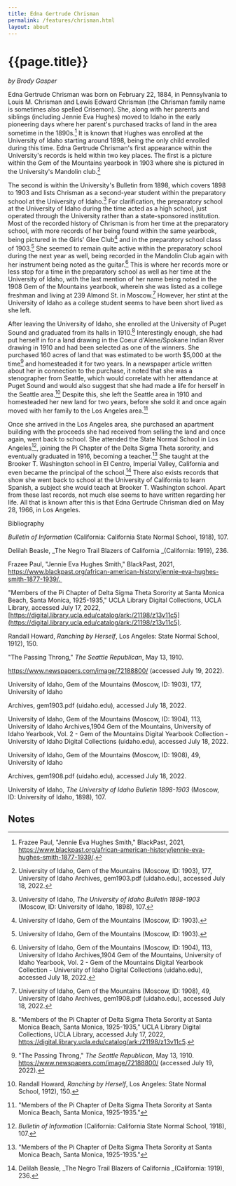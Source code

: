 ```yaml
---
title: Edna Gertrude Chrisman
permalink: /features/chrisman.html
layout: about
---
```


# {{page.title}}

*by Brody Gasper*
	
Edna Gertrude Chrisman was born on February 22, 1884, in Pennsylvania to Louis M. Chrisman and Lewis Edward Chrisman (the Chrisman family name is sometimes also spelled Crisemon). She, along with her parents and siblings (including Jennie Eva Hughes) moved to Idaho in the early pioneering days where her parent's purchased tracks of land in the area sometime in the 1890s.[^1]  It is known that Hughes was enrolled at the University of Idaho starting around 1898, being the only child enrolled during this time. Edna Gertrude Chrisman's first appearance within the University's records is held within two key places.  The first is a picture within the Gem of the Mountains yearbook in 1903 where she is pictured in the University's Mandolin club.[^2] 

The second is within the University's Bulletin from 1898, which covers 1898 to 1903 and lists Chrisman as a second-year student within the preparatory school at the University of Idaho.[^3] For clarification, the preparatory school at the University of Idaho during the time acted as a high school, just operated through the University rather than a state-sponsored institution.  Most of the recorded history of Chrisman is from her time at the preparatory school, with more records of her being found within the same yearbook, being pictured in the Girls' Glee Club[^4] and in the preparatory school class of 1903.[^5] She seemed to remain quite active within the preparatory school during the next year as well, being recorded in the Mandolin Club again with her instrument being noted as the guitar.[^6]  This is where her records more or less stop for a time in the preparatory school as well as her time at the University of Idaho, with the last mention of her name being noted in the 1908 Gem of the Mountains yearbook, wherein she was listed as a college freshman and living at 239 Almond St. in Moscow.[^7]  However, her stint at the University of Idaho as a college student seems to have been short lived as she left.  

After leaving the University of Idaho, she enrolled at the University of Puget Sound and graduated from its halls in 1910.[^8]  Interestingly enough, she had put herself in for a land drawing in the Coeur d'Alene/Spokane Indian River drawing in 1910 and had been selected as one of the winners. She purchased 160 acres of land that was estimated to be worth $5,000 at the time[^9] and homesteaded it for two years.  In a newspaper article written about her in connection to the purchase, it noted that she was a stenographer from Seattle, which would correlate with her attendance at Puget Sound and would also suggest that she had made a life for herself in the Seattle area.[^10]  Despite this, she left the Seattle area in 1910 and homesteaded her new land for two years, before she sold it and once again moved with her family to the Los Angeles area.[^11] 

Once she arrived in the Los Angeles area, she purchased an apartment building with the proceeds she had received from selling the land and once again, went back to school.  She attended the State Normal School in Los Angeles[^12], joining the Pi Chapter of the Delta Sigma Theta sorority, and eventually graduated in 1916, becoming a teacher.[^13]  She taught at the Brooker T. Washington school in El Centro, Imperial Valley, California and even became the principal of the school.[^14]  There also exists records that show she went back to school at the University of California to learn Spanish, a subject she would teach at Brooker T. Washington school. Apart from these last records, not much else seems to have written regarding her life. All that is known after this is that Edna Gertrude Chrisman died on May 28, 1966, in Los Angeles.  

Bibliography

_Bulletin of Information_ (California: California State Normal School, 1918), 107.

Delilah Beasle, _The Negro Trail Blazers of California _(California: 1919), 236.

Frazee Paul, "Jennie Eva Hughes Smith," BlackPast, 2021, https://www.blackpast.org/african-american-history/jennie-eva-hughes-smith-1877-1939/. 

"Members of the Pi Chapter of Delta Sigma Theta Sorority at Santa Monica Beach, Santa Monica, 1925-1935," UCLA Library Digital Collections, UCLA Library, accessed July 17, 2022, [https://digital.library.ucla.edu/catalog/ark:/21198/z13v11c5](https://digital.library.ucla.edu/catalog/ark:/21198/z13v11c5).

Randall Howard, _Ranching by Herself_, Los Angeles: State Normal School, 1912), 150.

"The Passing Throng," _The Seattle Republican_, May 13, 1910.  

https://www.newspapers.com/image/72188800/ (accessed July 19, 2022).

University of Idaho, Gem of the Mountains (Moscow, ID: 1903), 177, University of Idaho 

Archives, gem1903.pdf (uidaho.edu), accessed July 18, 2022.

University of Idaho, Gem of the Mountains (Moscow, ID: 1904), 113, University of Idaho Archives,1904 Gem of the Mountains, University of Idaho Yearbook, Vol. 2 - Gem of the Mountains Digital Yearbook Collection - University of Idaho Digital Collections (uidaho.edu), accessed July 18, 2022.

University of Idaho, Gem of the Mountains (Moscow, ID: 1908), 49, University of Idaho 

Archives, gem1908.pdf (uidaho.edu), accessed July 18, 2022.

University of Idaho, _The University of Idaho Bulletin 1898-1903_ (Moscow, ID: University of Idaho, 1898), 107.


<!-- Footnotes themselves at the bottom. -->
## Notes

[^1]:
     Frazee Paul, "Jennie Eva Hughes Smith," BlackPast, 2021, https://www.blackpast.org/african-american-history/jennie-eva-hughes-smith-1877-1939/.

[^2]:
     University of Idaho, Gem of the Mountains (Moscow, ID: 1903), 177, University of Idaho Archives, gem1903.pdf (uidaho.edu), accessed July 18, 2022.

[^3]:
     University of Idaho, _The University of Idaho Bulletin 1898-1903_ (Moscow, ID: University of Idaho, 1898), 107.

[^4]:
      University of Idaho, Gem of the Mountains (Moscow, ID: 1903).

[^5]:
      University of Idaho, Gem of the Mountains (Moscow, ID: 1903).

[^6]:
      University of Idaho, Gem of the Mountains (Moscow, ID: 1904), 113, University of Idaho Archives,1904 Gem of the Mountains, University of Idaho Yearbook, Vol. 2 - Gem of the Mountains Digital Yearbook Collection - University of Idaho Digital Collections (uidaho.edu), accessed July 18, 2022.

[^7]:
       University of Idaho, Gem of the Mountains (Moscow, ID: 1908), 49, University of Idaho Archives, gem1908.pdf (uidaho.edu), accessed July 18, 2022.

[^8]:
     "Members of the Pi Chapter of Delta Sigma Theta Sorority at Santa Monica Beach, Santa Monica, 1925-1935," UCLA Library Digital Collections, UCLA Library, accessed July 17, 2022, https://digital.library.ucla.edu/catalog/ark:/21198/z13v11c5. 

[^9]:
     "The Passing Throng," _The Seattle Republican_, May 13, 1910.  https://www.newspapers.com/image/72188800/ (accessed July 19, 2022).

[^10]:
     Randall Howard, _Ranching by Herself_, Los Angeles: State Normal School, 1912), 150.

[^11]:
     "Members of the Pi Chapter of Delta Sigma Theta Sorority at Santa Monica Beach, Santa Monica, 1925-1935."

[^12]:
     _Bulletin of Information_ (California: California State Normal School, 1918), 107.

[^13]:
     "Members of the Pi Chapter of Delta Sigma Theta Sorority at Santa Monica Beach, Santa Monica, 1925-1935."

[^14]:
     Delilah Beasle, _The Negro Trail Blazers of California _(California: 1919), 236.
